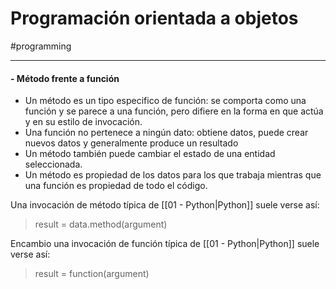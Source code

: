 # Programación orientada a objetos
#programming 

---
#### \- Método frente a función
- Un método es un  tipo especifico de función: se comporta como una función y se parece a una función, pero difiere en la forma en que actúa y en su estilo de invocación.
- Una función no pertenece a ningún dato: obtiene datos, puede crear nuevos datos y generalmente produce un resultado
- Un método también puede cambiar el estado de una entidad seleccionada.
- Un método es propiedad de los datos para los que trabaja mientras que una función es propiedad de todo el código. 

Una invocación de método típica de [[01 - Python|Python]] suele verse así:
> result = data.method(argument)

Encambio una invocación de función típica de [[01 - Python|Python]] suele verse así:
> result = function(argument)
